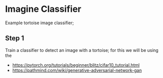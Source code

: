 
Imagine Classifier
==================

Example tortoise image classifier;

Step 1
------

Train a classifier to detect an image with a tortoise; for this we will be using the 

+ https://pytorch.org/tutorials/beginner/blitz/cifar10_tutorial.html
+ https://pathmind.com/wiki/generative-adversarial-network-gan